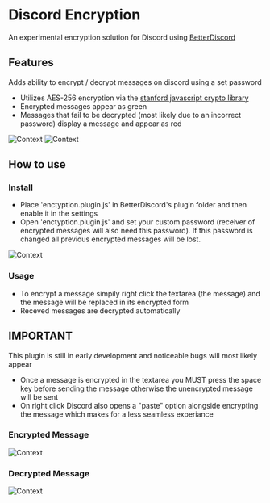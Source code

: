 # Discord Encryption
An experimental encryption solution for Discord using [BetterDiscord](https://github.com/jiiks/betterdiscordapp)

## Features
Adds ability to encrypt / decrypt messages on discord using a set password
 - Utilizes AES-256 encryption via the [stanford javascript crypto library](https://github.com/bitwiseshiftleft/sjcl)
 - Encrypted messages appear as green
 - Messages that fail to be decrypted (most likely due to an incorrect password) display a message and appear as red

![Context](https://i.imgur.com/aKGUqEn.png) 
![Context](https://i.imgur.com/WCjq3kV.png)

## How to use
### Install
 - Place 'enctyption.plugin.js' in BetterDiscord's plugin folder and then enable it in the settings
 - Open 'enctyption.plugin.js' and set your custom password (receiver of encrypted messages will also need this password). If this password is changed all previous encrypted messages will be lost.
 
![Context](https://i.imgur.com/YZRCAo1.png)
### Usage
 - To encrypt a message simpily right click the textarea (the message) and the message will be replaced in its encrypted form
 - Receved messages are decrypted automatically
 
## IMPORTANT
This plugin is still in early development and noticeable bugs will most likely appear
 - Once a message is encrypted in the textarea you MUST press the space key before sending the message otherwise the unencrypted message will be sent
 - On right click Discord also opens a "paste" option alongside encrypting the message which makes for a less seamless experiance

### Encrypted Message
![Context](https://i.imgur.com/s8CYNJK.png)

### Decrypted Message
![Context](https://i.imgur.com/CCqW5aj.png)
